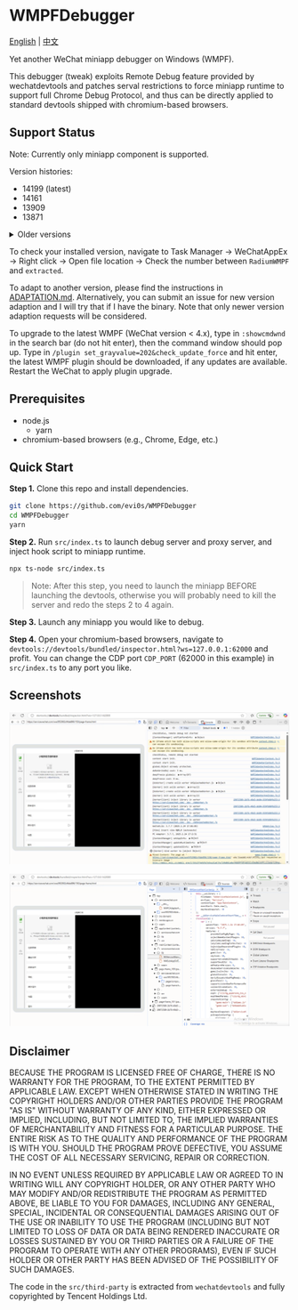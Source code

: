 # WMPFDebugger

[English](README.md) | [中文](README.zh.md)

Yet another WeChat miniapp debugger on Windows (WMPF).

This debugger (tweak) exploits Remote Debug feature provided by wechatdevtools and patches serval restrictions to force miniapp runtime to support full Chrome Debug Protocol, and thus can be directly applied to standard devtools shipped with chromium-based browsers.


## Support Status

Note: Currently only miniapp component is supported.

Version histories:

* 14199 (latest)
* 14161
* 13909
* 13871

<details>

<summary>Older versions</summary>

* 13655
* 13639
* 13487
* 13341
* 13331
* 11633
* 11581 (unstable, will connect but crash renderer, feel free to test)

</details>


To check your installed version, navigate to Task Manager -> WeChatAppEx -> Right click -> Open file location -> Check the number between `RadiumWMPF` and `extracted`.

To adapt to another version, please find the instructions in [ADAPTATION.md](ADAPTATION.md). Alternatively, you can submit an issue for new version adaption and I will try that if I have the binary. Note that only newer version adaption requests will be considered.


To upgrade to the latest WMPF (WeChat version < 4.x), type in `:showcmdwnd` in the search bar (do not hit enter), then the command window should pop up. Type in `/plugin set_grayvalue=202&check_update_force` and hit enter, the latest WMPF plugin should be downloaded, if any updates are available. Restart the WeChat to apply plugin upgrade.

## Prerequisites

* node.js
    - yarn
* chromium-based browsers (e.g., Chrome, Edge, etc.)

## Quick Start

**Step 1.** Clone this repo and install dependencies.

```bash
git clone https://github.com/evi0s/WMPFDebugger
cd WMPFDebugger
yarn
```

**Step 2.** Run `src/index.ts` to launch debug server and proxy server, and inject hook script to miniapp runtime.

```bash
npx ts-node src/index.ts
```

> Note: After this step, you need to launch the miniapp BEFORE launching the devtools, otherwise you will probably need to kill the server and redo the steps 2 to 4 again.

**Step 3.** Launch any miniapp you would like to debug.

**Step 4.** Open your chromium-based browsers, navigate to `devtools://devtools/bundled/inspector.html?ws=127.0.0.1:62000` and profit. You can change the CDP port `CDP_PORT` (62000 in this example) in `src/index.ts` to any port you like.

## Screenshots

![Console in DevTools](screenshots/console.png)

![Sources in DevTools](screenshots/sources.png)

## Disclaimer

BECAUSE THE PROGRAM IS LICENSED FREE OF CHARGE, THERE IS NO WARRANTY FOR THE PROGRAM, TO THE EXTENT PERMITTED BY APPLICABLE LAW.  EXCEPT WHEN OTHERWISE STATED IN WRITING THE COPYRIGHT HOLDERS AND/OR OTHER PARTIES PROVIDE THE PROGRAM "AS IS" WITHOUT WARRANTY OF ANY KIND, EITHER EXPRESSED OR IMPLIED, INCLUDING, BUT NOT LIMITED TO, THE IMPLIED WARRANTIES OF MERCHANTABILITY AND FITNESS FOR A PARTICULAR PURPOSE.  THE ENTIRE RISK AS TO THE QUALITY AND PERFORMANCE OF THE PROGRAM IS WITH YOU.  SHOULD THE PROGRAM PROVE DEFECTIVE, YOU ASSUME THE COST OF ALL NECESSARY SERVICING, REPAIR OR CORRECTION.

IN NO EVENT UNLESS REQUIRED BY APPLICABLE LAW OR AGREED TO IN WRITING WILL ANY COPYRIGHT HOLDER, OR ANY OTHER PARTY WHO MAY MODIFY AND/OR REDISTRIBUTE THE PROGRAM AS PERMITTED ABOVE, BE LIABLE TO YOU FOR DAMAGES, INCLUDING ANY GENERAL, SPECIAL, INCIDENTAL OR CONSEQUENTIAL DAMAGES ARISING OUT OF THE USE OR INABILITY TO USE THE PROGRAM (INCLUDING BUT NOT LIMITED TO LOSS OF DATA OR DATA BEING RENDERED INACCURATE OR LOSSES SUSTAINED BY YOU OR THIRD PARTIES OR A FAILURE OF THE PROGRAM TO OPERATE WITH ANY OTHER PROGRAMS), EVEN IF SUCH HOLDER OR OTHER PARTY HAS BEEN ADVISED OF THE POSSIBILITY OF SUCH DAMAGES.

The code in the `src/third-party` is extracted from `wechatdevtools` and fully copyrighted by Tencent Holdings Ltd.


